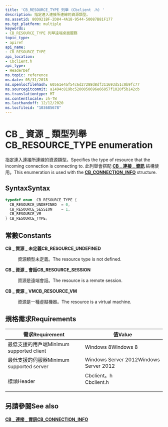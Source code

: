 ```yaml
---
title: 'CB_RESOURCE_TYPE 列舉 (Cbclient .h) '
description: 指定連入連接所連線的資源類型。
ms.assetid: 80D921BF-2D84-4A18-9544-50087B81F177
ms.tgt_platform: multiple
keywords:
- CB_RESOURCE_TYPE 列舉遠端桌面服務
topic_type:
- apiref
api_name:
- CB_RESOURCE_TYPE
api_location:
- Cbclient.h
api_type:
- HeaderDef
ms.topic: reference
ms.date: 05/31/2018
ms.openlocfilehash: 60561e4af54c6d27288d8df311693d51c0b9fc77
ms.sourcegitcommit: a1494c819bc5200050696e66057f1020f5b142cb
ms.translationtype: MT
ms.contentlocale: zh-TW
ms.lasthandoff: 12/12/2020
ms.locfileid: "103685678"
---
```

# <a name="cb_resource_type-enumeration"></a><span data-ttu-id="8997e-104">CB \_ 資源 \_ 類型列舉</span><span class="sxs-lookup"><span data-stu-id="8997e-104">CB\_RESOURCE\_TYPE enumeration</span></span>

<span data-ttu-id="8997e-105">指定連入連接所連線的資源類型。</span><span class="sxs-lookup"><span data-stu-id="8997e-105">Specifies the type of resource that the incoming connection is connecting to.</span></span> <span data-ttu-id="8997e-106">此列舉會搭配 [**CB \_ 連接 \_ 資訊**](cb-connection-info.md) 結構使用。</span><span class="sxs-lookup"><span data-stu-id="8997e-106">This enumeration is used with the [**CB\_CONNECTION\_INFO**](cb-connection-info.md) structure.</span></span>

## <a name="syntax"></a><span data-ttu-id="8997e-107">Syntax</span><span class="sxs-lookup"><span data-stu-id="8997e-107">Syntax</span></span>


```C++
typedef enum _CB_RESOURCE_TYPE { 
  CB_RESOURCE_UNDEFINED  = 0,
  CB_RESOURCE_SESSION    = 1,
  CB_RESOURCE_VM
} CB_RESOURCE_TYPE;
```



## <a name="constants"></a><span data-ttu-id="8997e-108">常數</span><span class="sxs-lookup"><span data-stu-id="8997e-108">Constants</span></span>

<dl> <dt>

<span data-ttu-id="8997e-109"><span id="CB_RESOURCE_UNDEFINED"></span><span id="cb_resource_undefined"></span>**CB \_ 資源 \_ 未定義**</span><span class="sxs-lookup"><span data-stu-id="8997e-109"><span id="CB_RESOURCE_UNDEFINED"></span><span id="cb_resource_undefined"></span>**CB\_RESOURCE\_UNDEFINED**</span></span>
</dt> <dd>

<span data-ttu-id="8997e-110">資源類型未定義。</span><span class="sxs-lookup"><span data-stu-id="8997e-110">The resource type is not defined.</span></span>

</dd> <dt>

<span data-ttu-id="8997e-111"><span id="CB_RESOURCE_SESSION"></span><span id="cb_resource_session"></span>**CB \_ 資源 \_ 會話**</span><span class="sxs-lookup"><span data-stu-id="8997e-111"><span id="CB_RESOURCE_SESSION"></span><span id="cb_resource_session"></span>**CB\_RESOURCE\_SESSION**</span></span>
</dt> <dd>

<span data-ttu-id="8997e-112">資源是遠端會話。</span><span class="sxs-lookup"><span data-stu-id="8997e-112">The resource is a remote session.</span></span>

</dd> <dt>

<span data-ttu-id="8997e-113"><span id="CB_RESOURCE_VM"></span><span id="cb_resource_vm"></span>**CB \_ 資源 \_ VM**</span><span class="sxs-lookup"><span data-stu-id="8997e-113"><span id="CB_RESOURCE_VM"></span><span id="cb_resource_vm"></span>**CB\_RESOURCE\_VM**</span></span>
</dt> <dd>

<span data-ttu-id="8997e-114">資源是一種虛擬機器。</span><span class="sxs-lookup"><span data-stu-id="8997e-114">The resource is a virtual machine.</span></span>

</dd> </dl>

## <a name="requirements"></a><span data-ttu-id="8997e-115">規格需求</span><span class="sxs-lookup"><span data-stu-id="8997e-115">Requirements</span></span>



| <span data-ttu-id="8997e-116">需求</span><span class="sxs-lookup"><span data-stu-id="8997e-116">Requirement</span></span> | <span data-ttu-id="8997e-117">值</span><span class="sxs-lookup"><span data-stu-id="8997e-117">Value</span></span> |
|-------------------------------------|---------------------------------------------------------------------------------------|
| <span data-ttu-id="8997e-118">最低支援的用戶端</span><span class="sxs-lookup"><span data-stu-id="8997e-118">Minimum supported client</span></span><br/> | <span data-ttu-id="8997e-119">Windows 8</span><span class="sxs-lookup"><span data-stu-id="8997e-119">Windows 8</span></span><br/>                                                                  |
| <span data-ttu-id="8997e-120">最低支援的伺服器</span><span class="sxs-lookup"><span data-stu-id="8997e-120">Minimum supported server</span></span><br/> | <span data-ttu-id="8997e-121">Windows Server 2012</span><span class="sxs-lookup"><span data-stu-id="8997e-121">Windows Server 2012</span></span><br/>                                                        |
| <span data-ttu-id="8997e-122">標頭</span><span class="sxs-lookup"><span data-stu-id="8997e-122">Header</span></span><br/>                   | <dl> <span data-ttu-id="8997e-123"><dt>Cbclient。h</dt></span><span class="sxs-lookup"><span data-stu-id="8997e-123"><dt>Cbclient.h</dt></span></span> </dl> |



## <a name="see-also"></a><span data-ttu-id="8997e-124">另請參閱</span><span class="sxs-lookup"><span data-stu-id="8997e-124">See also</span></span>

<dl> <dt>

[<span data-ttu-id="8997e-125">**CB \_ 連接 \_ 資訊**</span><span class="sxs-lookup"><span data-stu-id="8997e-125">**CB\_CONNECTION\_INFO**</span></span>](cb-connection-info.md)
</dt> </dl>

 

 





